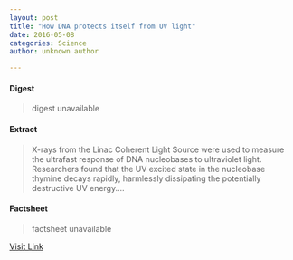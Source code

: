 ```yaml
---
layout: post
title: "How DNA protects itself from UV light"
date: 2016-05-08
categories: Science
author: unknown author

---
```



#### Digest
>digest unavailable

#### Extract
>X-rays from the Linac Coherent Light Source were used to measure the ultrafast response of DNA nucleobases to ultraviolet light. Researchers found that the UV excited state in the nucleobase thymine decays rapidly, harmlessly dissipating the potentially destructive UV energy....

#### Factsheet
>factsheet unavailable

[Visit Link](http://phys.org/news353661547.html)


